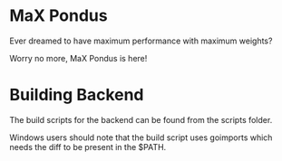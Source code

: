 # MaX Pondus
Ever dreamed to have maximum performance with maximum weights?

Worry no more, MaX Pondus is here!

# Building Backend
The build scripts for the backend can be found from the scripts folder.

Windows users should note that the build script uses goimports which needs the diff to be present in the $PATH.

